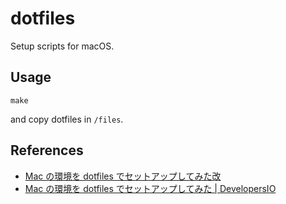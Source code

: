 # dotfiles

Setup scripts for macOS.

## Usage

```shell
make
```

and copy dotfiles in `/files`.

## References

- [Mac の環境を dotfiles でセットアップしてみた改](https://zenn.dev/tsukuboshi/articles/6e82aef942d9af)
- [Mac の環境を dotfiles でセットアップしてみた \| DevelopersIO](https://dev.classmethod.jp/articles/joined-mac-dotfiles-customize/)
